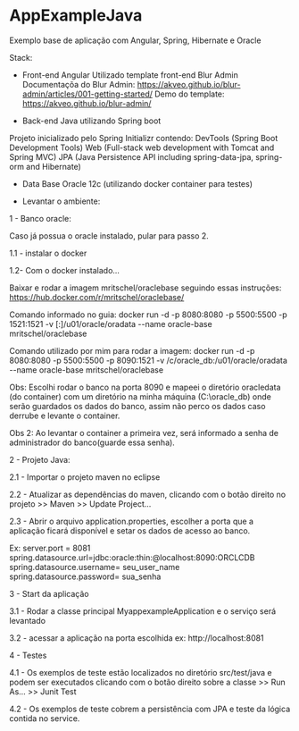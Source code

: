 # AppExampleJava
Exemplo base de aplicação com Angular, Spring, Hibernate e Oracle

Stack:

- Front-end
Angular Utilizado template front-end Blur Admin
Documentaçõa do Blur Admin: https://akveo.github.io/blur-admin/articles/001-getting-started/
Demo do template: https://akveo.github.io/blur-admin/

- Back-end
Java utilizando Spring boot

Projeto inicializado pelo Spring Initializr contendo:
DevTools (Spring Boot Development Tools)
Web (Full-stack web development with Tomcat and Spring MVC)
JPA (Java Persistence API including spring-data-jpa, spring-orm and Hibernate)

- Data Base
Oracle 12c (utilizando docker container para testes)


-  Levantar o ambiente:

1 - Banco oracle: 

Caso já possua o oracle instalado, pular para passo 2.

1.1 - instalar o docker

1.2- Com o docker instalado...

Baixar e rodar a imagem mritschel/oraclebase seguindo essas instruções: https://hub.docker.com/r/mritschel/oraclebase/

Comando informado no guia: docker run -d -p 8080:8080 -p 5500:5500 -p 1521:1521 -v [<host mount point>:]/u01/oracle/oradata  --name oracle-base mritschel/oraclebase

Comando utilizado por mim para rodar a imagem: docker run -d -p 8080:8080 -p 5500:5500 -p 8090:1521 -v /c/oracle_db:/u01/oracle/oradata --name oracle-base mritschel/oraclebase

Obs: Escolhi rodar o banco na porta 8090 e mapeei o diretório oracledata (do container) com um diretório na minha máquina (C:\oracle_db) onde serão guardados os dados do banco, assim não perco os dados caso derrube e levante o container.

Obs 2: Ao levantar o container a primeira vez, será informado a senha de administrador do banco(guarde essa senha).

2 - Projeto Java:

2.1 - Importar o projeto maven no eclipse

2.2 - Atualizar as dependências do maven, clicando com o botão direito no projeto >> Maven >> Update Project...

2.3 - Abrir o arquivo application.properties, escolher a porta que a aplicação ficará disponível e setar os dados de acesso ao banco.

Ex:
server.port = 8081
spring.datasource.url=jdbc:oracle:thin:@localhost:8090:ORCLCDB
spring.datasource.username= seu_user_name
spring.datasource.password= sua_senha

3 - Start da aplicação

3.1 - Rodar a classe principal MyappexampleApplication e o serviço será levantado

3.2 - acessar a aplicação na porta escolhida ex: http://localhost:8081


4 - Testes

4.1 - Os exemplos de teste estão localizados no diretório src/test/java e podem ser executados clicando com o botão direito sobre a classe >> Run As... >> Junit Test

4.2 - Os exemplos de teste cobrem a persistência com JPA e teste da lógica contida no service.
